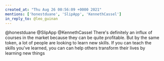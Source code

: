 ```yaml
---
created_at: "Thu Aug 26 00:56:09 +0000 2021"
mentions: ['honestduane', 'SlipApp', 'KennethCassel']
in_reply_to: @leo_guinan
---
```


@honestduane @SlipApp @KennethCassel There's definitely an influx of courses in the market because they can be quite profitable. But by the same token, a lot of people are looking to learn new skills. If you can teach the skills you've learned, you can can help others transform their lives by learning new things